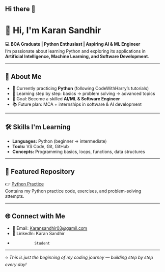 ## Hi there 👋

# 👋 Hi, I'm Karan Sandhir  

💻 **BCA Graduate | Python Enthusiast | Aspiring AI & ML Engineer**  
I’m passionate about learning Python and exploring its applications in **Artificial Intelligence, Machine Learning, and Software Development**.  

---

## 🚀 About Me
- 🔭 Currently practicing **Python** (following CodeWithHarry’s tutorials)  
- 🌱 Learning step by step: basics → problem solving → advanced topics  
- 🎯 Goal: Become a skilled **AI/ML & Software Engineer**  
- 📚 Future plan: MCA + internships in software & AI development  

---

## 🛠️ Skills I'm Learning
- **Languages:** Python (beginner → intermediate)  
- **Tools:** VS Code, Git, GitHub  
- **Concepts:** Programming basics, loops, functions, data structures  

---

## 📂 Featured Repository
👉 [Python Practice](https://github.com/karanSandhir/Python-practice)  
Contains my Python practice code, exercises, and problem-solving attempts.  

---

## 🌐 Connect with Me
- 📧 Email: Karansandhir03@gamil.com 
- 💼 LinkedIn: Karan Sandhir
-               Student 

---

⭐ *This is just the beginning of my coding journey — building step by step every day!*  

